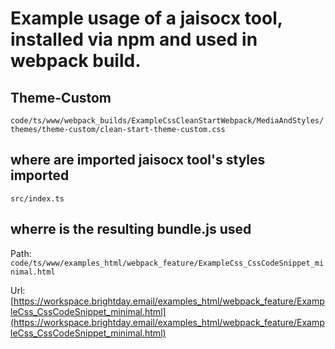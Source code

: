 # Example usage of a jaisocx tool, installed via npm and used in webpack build.

## Theme-Custom

`code/ts/www/webpack_builds/ExampleCssCleanStartWebpack/MediaAndStyles/themes/theme-custom/clean-start-theme-custom.css`

## where are imported jaisocx tool's styles imported

`src/index.ts`

## wherre is the resulting bundle.js used

Path: `code/ts/www/examples_html/webpack_feature/ExampleCss_CssCodeSnippet_minimal.html`


Url: [https://workspace.brightday.email/examples_html/webpack_feature/ExampleCss_CssCodeSnippet_minimal.html](https://workspace.brightday.email/examples_html/webpack_feature/ExampleCss_CssCodeSnippet_minimal.html)



